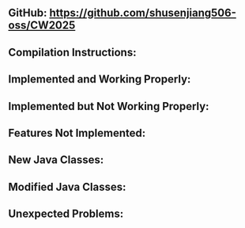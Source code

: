 ## GitHub: https://github.com/shusenjiang506-oss/CW2025

## Compilation Instructions:


## Implemented and Working Properly:


## Implemented but Not Working Properly:


## Features Not Implemented:


## New Java Classes:


## Modified Java Classes:


## Unexpected Problems:

